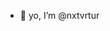 - 👋 yo, I’m @nxtvrtur

<!---
nxtvrtur/nxtvrtur is a ✨ special ✨ repository because its `README.md` (this file) appears on your GitHub profile.
You can click the Preview link to take a look at your changes.
--->
